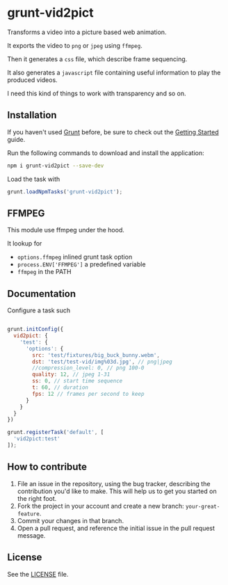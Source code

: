 # grunt-vid2pict

Transforms a video into a picture based web animation.

It exports the video to `png` or `jpeg` using `ffmpeg`.

Then it generates a `css` file, which describe frame sequencing.

It also generates a `javascript` file containing useful information 
to play the produced videos.

I need this kind of things to work with transparency and so on.

## Installation

If you haven't used [Grunt](http://gruntjs.com/) before, be sure to check out the 
[Getting Started](http://gruntjs.com/getting-started) guide.

Run the following commands to download and install the application:

```sh
npm i grunt-vid2pict --save-dev
```

Load the task with

```js
grunt.loadNpmTasks('grunt-vid2pict');
```

## FFMPEG

This module use ffmpeg under the hood.

It lookup for 
- `options.ffmpeg` inlined grunt task option
- `process.ENV['FFMPEG']` a predefined variable
- `ffmpeg` in the PATH

## Documentation

Configure a task such

```js

grunt.initConfig({
  vid2pict: {
    'test': {
      'options': {
        src: 'test/fixtures/big_buck_bunny.webm',
        dst: 'test/test-vid/img%03d.jpg', // png|jpeg
        //compression_level: 0, // png 100-0
        quality: 12, // jpeg 1-31
        ss: 0, // start time sequence
        t: 60, // duration
        fps: 12 // frames per second to keep
      }
    }
  }
})

grunt.registerTask('default', [
  'vid2pict:test'
]);
```


## How to contribute

1. File an issue in the repository, using the bug tracker, describing the
   contribution you'd like to make. This will help us to get you started on the
   right foot.
2. Fork the project in your account and create a new branch:
   `your-great-feature`.
3. Commit your changes in that branch.
4. Open a pull request, and reference the initial issue in the pull request
   message.

## License
See the [LICENSE](./LICENSE) file.
